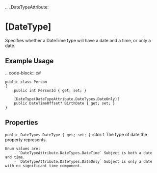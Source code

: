 .. _DateTypeAttribute:

[DateType]
==========

Specifies whether a DateTime type will have a date and a time, or only a date.

Example Usage
-------------

.. code-block:: c#

    public class Person
    {
        public int PersonId { get; set; }

        [DateType(DateTypeAttribute.DateTypes.DateOnly)]
        public DateTimeOffset? BirthDate { get; set; }
    }

Properties
----------

`public DateTypes DateType { get; set; }` :ctor:`1`
    The type of date the property represents.

    Enum values are:
        - `DateTypeAttribute.DateTypes.DateTime` Subject is both a date and time.
        - `DateTypeAttribute.DateTypes.DateOnly` Subject is only a date with no significant time component.